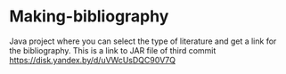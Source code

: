# Making-bibliography
Java project where you can select the type of literature and get a link for the bibliography.
This is a link to JAR file of third commit
https://disk.yandex.by/d/uVWcUsDQC90V7Q
